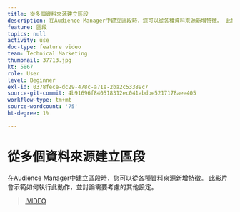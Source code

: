 ```yaml
---
title: 從多個資料來源建立區段
description: 在Audience Manager中建立區段時，您可以從各種資料來源新增特徵。 此影片會示範如何執行此動作，並討論需要考慮的其他設定。
feature: 區段
topics: null
activity: use
doc-type: feature video
team: Technical Marketing
thumbnail: 37713.jpg
kt: 5867
role: User
level: Beginner
exl-id: 0378fece-dc29-478c-a71e-2ba2c53389c7
source-git-commit: 4b91696f840518312ec041abdbe5217178aee405
workflow-type: tm+mt
source-wordcount: '75'
ht-degree: 1%

---
```


# 從多個資料來源建立區段

在Audience Manager中建立區段時，您可以從各種資料來源新增特徵。 此影片會示範如何執行此動作，並討論需要考慮的其他設定。

>[!VIDEO](https://video.tv.adobe.com/v/37713/?quality=12&learn=on)
